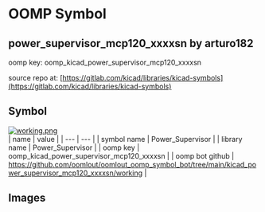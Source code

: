 # OOMP Symbol  
## power_supervisor_mcp120_xxxxsn  by arturo182  
  
oomp key: oomp_kicad_power_supervisor_mcp120_xxxxsn  
  
source repo at: [https://gitlab.com/kicad/libraries/kicad-symbols](https://gitlab.com/kicad/libraries/kicad-symbols)  
## Symbol  
  
[![working.png](working_600.png)](working.png)  
| name | value | 
| --- | --- | 
| symbol name | Power_Supervisor | 
| library name | Power_Supervisor | 
| oomp key | oomp_kicad_power_supervisor_mcp120_xxxxsn | 
| oomp bot github | https://github.com/oomlout/oomlout_oomp_symbol_bot/tree/main/kicad_power_supervisor_mcp120_xxxxsn/working | 
## Images  
